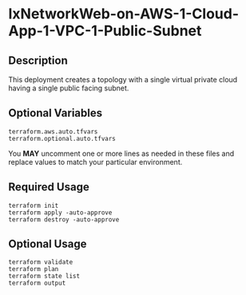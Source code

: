 # IxNetworkWeb-on-AWS-1-Cloud-App-1-VPC-1-Public-Subnet

## Description
This deployment creates a topology with a single virtual private cloud having a single public facing subnet.

## Optional Variables
```
terraform.aws.auto.tfvars
terraform.optional.auto.tfvars
```
You **MAY** uncomment one or more lines as needed in these files and replace values to match your particular environment.

## Required Usage
```
terraform init
terraform apply -auto-approve
terraform destroy -auto-approve
```

## Optional Usage
```
terraform validate
terraform plan
terraform state list
terraform output
```